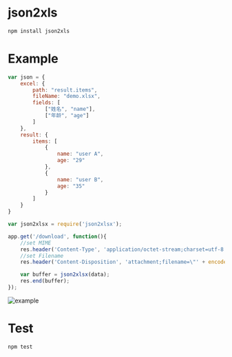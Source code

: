 # json2xls

```bash
npm install json2xls
```
# Example

```javascript
var json = {
    excel: {
        path: "result.items",
        fileName: "demo.xlsx",
        fields: [
            ["姓名", "name"],
            ["年龄", "age"]
        ]
    },
    result: {
        items: [
            {
                name: "user A",
                age: "29"
            },
            {
                name: "user B",
                age: "35"
            }
        ]
    }
}

var json2xlsx = require('json2xlsx');

app.get('/download', function(){
    //set MIME
    res.header('Content-Type', 'application/octet-stream;charset=utf-8');
    //set Filename
    res.header('Content-Disposition', 'attachment;filename=\"' + encodeURIComponent(excel.fileName) + '\"');

    var buffer = json2xlsx(data);
    res.end(buffer);
});

```

![example](https://cloud.githubusercontent.com/assets/342509/13385467/0fa90e50-dedc-11e5-9eee-a9e2566d50cb.png)


# Test

```bash
npm test
```
